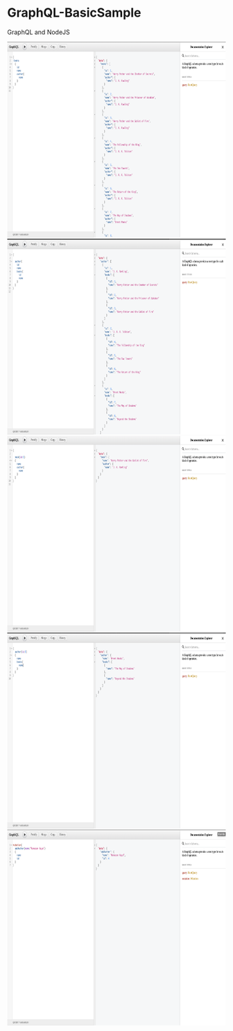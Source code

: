 # GraphQL-BasicSample
GraphQL and NodeJS

<img src="https://github.com/kayaramazan/GraphQL-BasicSample/blob/master/img/Screen%20Shot%202020-06-28%20at%2018.31.24.png" width="800" height="450">



<img src="https://github.com/kayaramazan/GraphQL-BasicSample/blob/master/img/Screen%20Shot%202020-06-28%20at%2018.32.03.png" width="800" height="450">

<img src="https://github.com/kayaramazan/GraphQL-BasicSample/blob/master/img/Screen%20Shot%202020-06-28%20at%2018.32.44.png" width="800" height="450">

<img src="https://github.com/kayaramazan/GraphQL-BasicSample/blob/master/img/Screen%20Shot%202020-06-28%20at%2018.40.42.png" width="800" height="450">
<img src="https://github.com/kayaramazan/GraphQL-BasicSample/blob/master/img/Screen%20Shot%202020-06-28%20at%2019.51.28.png" width="800" height="450">
